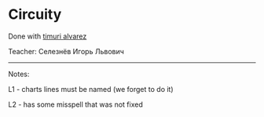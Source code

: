 # Circuity

Done with [timuri alvarez](https://github.com/TimuriAlvarez)

Teacher: Селезнёв Игорь Львович

---

Notes:

L1 - charts lines must be named (we forget to do it)

L2 - has some misspell that was not fixed
